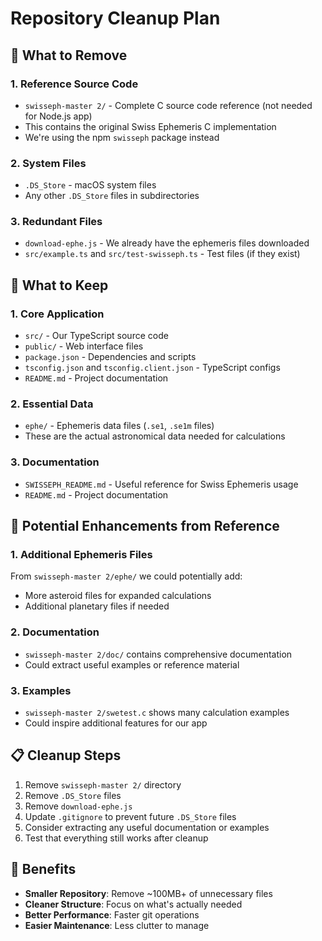 # Repository Cleanup Plan

## 🧹 What to Remove

### 1. Reference Source Code
- `swisseph-master 2/` - Complete C source code reference (not needed for Node.js app)
- This contains the original Swiss Ephemeris C implementation
- We're using the npm `swisseph` package instead

### 2. System Files
- `.DS_Store` - macOS system files
- Any other `.DS_Store` files in subdirectories

### 3. Redundant Files
- `download-ephe.js` - We already have the ephemeris files downloaded
- `src/example.ts` and `src/test-swisseph.ts` - Test files (if they exist)

## 📁 What to Keep

### 1. Core Application
- `src/` - Our TypeScript source code
- `public/` - Web interface files
- `package.json` - Dependencies and scripts
- `tsconfig.json` and `tsconfig.client.json` - TypeScript configs
- `README.md` - Project documentation

### 2. Essential Data
- `ephe/` - Ephemeris data files (`.se1`, `.se1m` files)
- These are the actual astronomical data needed for calculations

### 3. Documentation
- `SWISSEPH_README.md` - Useful reference for Swiss Ephemeris usage
- `README.md` - Project documentation

## 🚀 Potential Enhancements from Reference

### 1. Additional Ephemeris Files
From `swisseph-master 2/ephe/` we could potentially add:
- More asteroid files for expanded calculations
- Additional planetary files if needed

### 2. Documentation
- `swisseph-master 2/doc/` contains comprehensive documentation
- Could extract useful examples or reference material

### 3. Examples
- `swisseph-master 2/swetest.c` shows many calculation examples
- Could inspire additional features for our app

## 📋 Cleanup Steps

1. Remove `swisseph-master 2/` directory
2. Remove `.DS_Store` files
3. Remove `download-ephe.js`
4. Update `.gitignore` to prevent future `.DS_Store` files
5. Consider extracting any useful documentation or examples
6. Test that everything still works after cleanup

## 🎯 Benefits

- **Smaller Repository**: Remove ~100MB+ of unnecessary files
- **Cleaner Structure**: Focus on what's actually needed
- **Better Performance**: Faster git operations
- **Easier Maintenance**: Less clutter to manage
